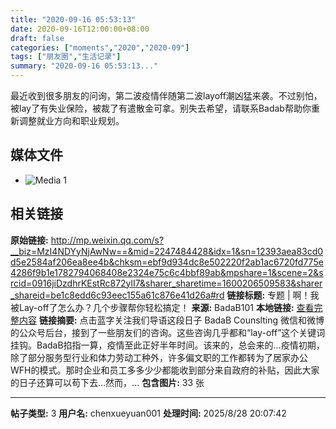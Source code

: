 ```yaml
---
title: "2020-09-16 05:53:13"
date: 2020-09-16T12:00:00+08:00
draft: false
categories: ["moments","2020","2020-09"]
tags: ["朋友圈","生活记录"]
summary: "2020-09-16 05:53:13..."
---
```


最近收到很多朋友的问询，第二波疫情伴随第二波layoff潮凶猛来袭。不过别怕，被lay了有失业保险，被裁了有遣散金可拿。别失去希望，请联系Badab帮助你重新调整就业方向和职业规划。

## 媒体文件

- ![Media 1](/Moments/photos/2020-09-16/202009160553130.jpg)

## 相关链接

**原始链接:** http://mp.weixin.qq.com/s?__biz=MzI4NDYyNjAwNw==&mid=2247484428&idx=1&sn=12393aea83cd0d5e2584af206ea8ee4b&chksm=ebf9d934dc8e502220f2ab1ac6720fd775e4286f9b1e1782794068408e2324e75c6c4bbf89ab&mpshare=1&scene=2&srcid=0916jiDzdhrKEstRc872ylI7&sharer_sharetime=1600206509583&sharer_shareid=be1c8edd6c93eec155a61c876e41d26a#rd
**链接标题:** 专题 | 啊！我被Lay-off了怎么办？几个步骤帮你轻松搞定！
**来源:** BadaB101
**本地链接:** [查看完整内容](/link_content/2020/09/2020-09-16-2/link_content/)
**链接摘要:** 点击蓝字关注我们导语这段日子 BadaB Counslting 微信和微博的公众号后台，接到了一些朋友们的咨询。这些咨询几乎都和“lay-off”这个关键词挂钩。BadaB掐指一算，疫情至此正好半年时间。该来的，总会来的…疫情初期，除了部分服务型行业和体力劳动工种外，许多偏文职的工作都转为了居家办公WFH的模式。那时企业和员工多多少少都能收到部分来自政府的补贴，因此大家的日子还算可以苟下去…然而，...
**包含图片:** 33 张

---

**帖子类型:** 3
**用户名:** chenxueyuan001
**处理时间:** 2025/8/28 20:07:42